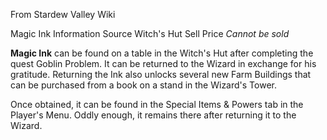 From Stardew Valley Wiki

Magic Ink Information Source Witch's Hut Sell Price *Cannot be sold*

**Magic Ink** can be found on a table in the Witch's Hut after completing the quest Goblin Problem. It can be returned to the Wizard in exchange for his gratitude. Returning the Ink also unlocks several new Farm Buildings that can be purchased from a book on a stand in the Wizard's Tower.

Once obtained, it can be found in the Special Items &amp; Powers tab in the Player's Menu. Oddly enough, it remains there after returning it to the Wizard.
